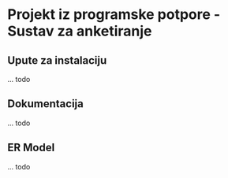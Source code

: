 # Projekt iz programske potpore - Sustav za anketiranje

## Upute za instalaciju

... todo 


## Dokumentacija

... todo

## ER Model

... todo

